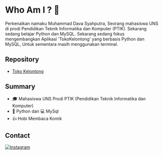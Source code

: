 # Who Am I ? 🤔

Perkenalkan namaku Muhammad Dava Syahputra, Seorang mahasiswa UNS di prodi Pendidikan Teknik Informatika dan Komputer (PTIK). Sekarang sedang belajar Python dan MySQL. Sekarang sedang fokus mengembangkan Aplikasi 'TokoKelontong' yang berbasis Python dan MySQL, Untuk sementara masih menggunakan terminal.

## Repository

- [Toko Kelontong](https://github.com/Dachenxi/TokoKelontong)

## Summary

- 🎓 Mahasiswa UNS Prodi PTIK (Pendidikan Teknik Informatika dan Komputer)
- 🐍 Python dan 💻 MySql
- 👍 Hobi Membaca Komik

## Contact

[![Instagram](https://img.shields.io/badge/Instagram-Profile-E4405F?logo=instagram)](https://www.instagram.com/yang.putraa/)

<!--
**Dachenxi/Dachenxi** is a ✨ _special_ ✨ repository because its `README.md` (this file) appears on your GitHub profile.

Here are some ideas to get you started:

- 🔭 I’m currently working on ...
- 🌱 I’m currently learning ...
- 👯 I’m looking to collaborate on ...
- 🤔 I’m looking for help with ...
- 💬 Ask me about ...
- 📫 How to reach me: ...
- 😄 Pronouns: ...
- ⚡ Fun fact: ...
-->
